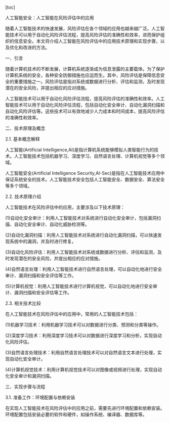 
[toc]                    
                
                
人工智能安全：人工智能在风险评估中的应用

随着人工智能技术的快速发展，风险评估在各个领域的应用也越来越广泛。人工智能技术可以用于自动化风险评估流程，提高风险评估的准确性和效率，进而保护组织的信息安全。本文将介绍人工智能在风险评估中的应用技术原理和实现步骤，以及优化和改进的方法。

一、引言

随着计算机技术的不断发展，计算机系统逐渐成为信息泄露的主要载体。为了保护计算机系统的安全，各种安全防御措施也应运而生。其中，风险评估是保障信息安全的重要措施之一。风险评估是指对系统或数据进行分析、评估和监测，及时发现潜在的安全风险，并提出相应的应对措施。

人工智能技术可以用于自动化风险评估流程，提高风险评估的准确性和效率。人工智能技术可以用于自动化风险评估流程，包括自动化安全审计、自动化漏洞扫描和自动化风险评估等。这些技术可以有效地减少人力成本和时间成本，提高风险评估的准确性和效率。

二、技术原理及概念

2.1. 基本概念解释

人工智能(Artificial Intelligence,AI)是指计算机系统能够模拟人类智能行为的技术。人工智能技术包括机器学习、深度学习、自然语言处理、计算机视觉等多个领域。

人工智能安全(Artificial Intelligence Security,AI-Sec)是指在人工智能技术应用中保证系统安全的技术。人工智能技术安全包括人工智能安全、数据安全、算法安全等多个领域。

2.2. 技术原理介绍

人工智能技术在风险评估中的应用，主要涉及以下技术原理：

(1)自动化安全审计：利用人工智能技术对系统进行自动化安全审计，包括漏洞扫描、自动化安全审计、自动化威胁检测等。

(2)自动化漏洞扫描：利用人工智能技术对系统进行自动化漏洞扫描，可以快速发现系统中的漏洞，并及时进行修复。

(3)自动化风险评估：利用人工智能技术对系统或数据进行分析、评估和监测，及时发现潜在的安全风险，并提出相应的应对措施。

(4)自然语言处理：利用人工智能技术进行自然语言处理，可以自动化地进行安全审计、漏洞扫描和安全评估等工作。

(5)计算机视觉：利用人工智能技术进行计算机视觉，可以自动化地进行安全审计、漏洞扫描和安全评估等工作。

2.3. 相关技术比较

在人工智能技术在风险评估中的应用中，常用的人工智能技术包括：

(1)机器学习技术：利用机器学习技术可以对数据进行分类、预测和分类等操作。

(2)深度学习技术：利用深度学习技术可以对数据进行深度学习和分析，实现自动化风险评估。

(3)自然语言处理技术：利用自然语言处理技术可以对自然语言文本进行处理，实现自动化安全审计。

(4)计算机视觉技术：利用计算机视觉技术可以对图像或视频进行处理，实现自动化安全审计和漏洞扫描。

三、实现步骤与流程

3.1. 准备工作：环境配置与依赖安装

在实现人工智能技术在风险评估中的应用之前，需要先进行环境配置和依赖安装。环境配置包括安装必要的软件和硬件，如操作系统、编译器、数据库等。

